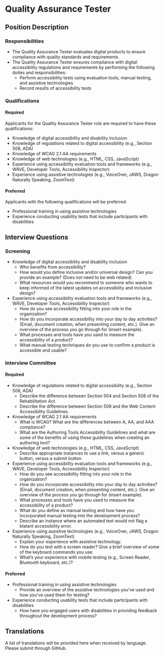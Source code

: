 # Quality Assurance Tester

## Position Description

### Responsibilities
- The Quality Assurance Tester evaluates digital products to ensure compliance with quality standards and requirements.
- The Quality Assurance Tester ensures compliance with digital accessibility regulations and requirements by performing the following duties and responsibilities:
  - Perform accessibility tests using evaluation tools, manual testing, and assistive technologies
  - Record results of accessibility tests

### Qualifications
#### Required
Applicants for the Quality Assurance Tester role are required to have these qualifications:
- Knowledge of digital accessibility and disability inclusion
- Knowledge of regulations related to digital accessibility (e.g., Section 508, ADA)
- Knowledge of WCAG 2.1 AA requirements
- Knowledge of web technologies (e.g., HTML, CSS, JavaScript)
- Experience using accessibility evaluation tools and frameworks (e.g., WAVE, Developer Tools, Accessibility Inspector)
- Experience using assistive technologies (e.g., VoiceOver, JAWS, Dragon Naturally Speaking, ZoomText)

#### Preferred
Applicants with the following qualifications will be preferred:
- Professional training in using assistive technologies
- Experience conducting usability tests that include participants with disabilities

## Interview Questions

### Screening
- Knowledge of digital accessibility and disability inclusion
  - Who benefits from accessibility?
  - How would you define inclusive and/or universal design? Can you provide an example? (Does not need to be web related)
  - What resources would you recommend to someone who wants to keep informed of the latest updates on accessibility and inclusive design?
- Experience using accessibility evaluation tools and frameworks (e.g., WAVE, Developer Tools, Accessibility Inspector)
  - How do you see accessibility fitting into your role in the organization?
  - How do you incorporate accessibility into your day to day activities? (Email, document creation, when presenting content, etc.). Give an overview of the process you go through for (insert example).
  - What processes and tools have you used to measure the accessibility of a product?
  - What manual testing techniques do you use to confirm a product is accessible and usable?

### Interview Committee

#### Required
- Knowledge of regulations related to digital accessibility (e.g., Section 508, ADA)
  - Describe the difference between Section 504 and Section 508 of the Rehabilitation Act.
  - Describe the difference between Section 508 and the Web Content Accessibility Guidelines.
- Knowledge of WCAG 2.1 AA requirements
  - What is WCAG? What are the differences between A, AA, and AAA compliance?
  - What are the Authoring Tools Accessibility Guidelines and what are some of the benefits of using these guidelines when creating an authoring tool?
- Knowledge of web technologies (e.g., HTML, CSS, JavaScript)
  - Describe appropriate instances to use a link, versus a generic button, versus a submit button.
- Experience using accessibility evaluation tools and frameworks (e.g., WAVE, Developer Tools, Accessibility Inspector)
  - How do you see accessibility fitting into your role in the organization?
  - How do you incorporate accessibility into your day to day activities? (Email, document creation, when presenting content, etc.). Give an overview of the process you go through for (insert example).
  - What processes and tools have you used to measure the accessibility of a product?
  - What do you define as manual testing and how have you incorporated manual testing into the development process?
  - Describe an instance where an automated test would not flag a blatant accessibility error.
- Experience using assistive technologies (e.g., VoiceOver, JAWS, Dragon Naturally Speaking, ZoomText)
  - Explain your experience with assistive technology.
  - How do you test with a screen reader? Give a brief overview of some of the keyboard commands you use.
  - What’s your experience with mobile testing (e.g., Screen Reader, Bluetooth keyboard, etc.)? 

#### Preferred
- Professional training in using assistive technologies
  - Provide an overview of the assistive technologies you've used and how you've used them for testing? 
- Experience conducting usability tests that include participants with disabilities
  - How have you engaged users with disabilities in providing feedback throughout the development process?

## Translations
A list of translations will be provided here when received by language. Please submit through GitHub.
